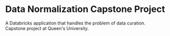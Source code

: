 # Data Normalization Capstone Project
A Databricks application that handles the problem of data curation. Capstone project at Queen's University.
